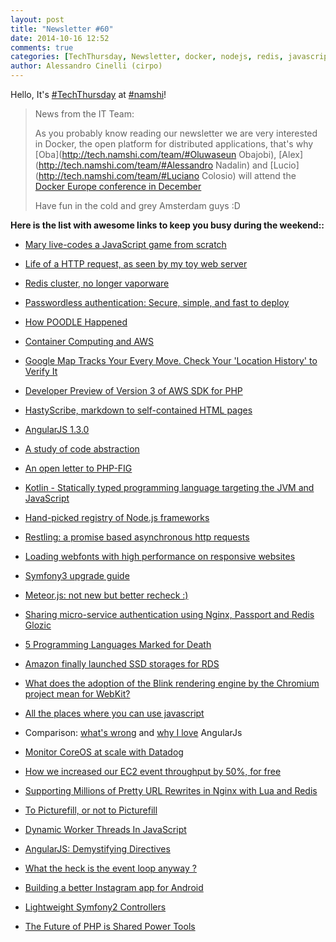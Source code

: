 ```yaml
---
layout: post
title: "Newsletter #60"
date: 2014-10-16 12:52
comments: true
categories: [TechThursday, Newsletter, docker, nodejs, redis, javascript, symfony, php, http, oss, github, docker, angular, aws, ssl, game]
author: Alessandro Cinelli (cirpo)
---
```


Hello, It's [#TechThursday](/blog/categories/techthursday/) at [#namshi](http://twitter.com/techNamshi)!

> News from the IT Team:
>
> As you probably know reading our newsletter we are very interested in Docker, the open platform for distributed applications, that's why
> [Oba](http://tech.namshi.com/team/#Oluwaseun Obajobi), [Alex](http://tech.namshi.com/team/#Alessandro Nadalin) and [Lucio](http://tech.namshi.com/team/#Luciano Colosio) will attend
> the [Docker Europe conference in December](http://europe.dockercon.com/)
>
> Have fun in the cold and grey Amsterdam guys :D 

**Here is the list with awesome links to keep you busy during the weekend::** 

* [Mary live-codes a JavaScript game from scratch ](http://vimeo.com/105955605)

* [Life of a HTTP request, as seen by my toy web server](http://tia.mat.br/blog/html/2014/10/06/life_of_a_http_request.html)

* [Redis cluster, no longer vaporware](http://antirez.com/news/79)

* [Passwordless authentication: Secure, simple, and fast to deploy](http://buff.ly/1sKB2ns)

* [How POODLE Happened](http://buff.ly/1rukgDK)

* [Container Computing and AWS](http://buff.ly/1sy0Cwc)

* [Google Map Tracks Your Every Move. Check Your 'Location History' to Verify It](http://buff.ly/1xR9RYG)

* [Developer Preview of Version 3 of AWS SDK for PHP](http://buff.ly/1sJTgXC)

* [HastyScribe, markdown to self-contained HTML pages](http://buff.ly/1sebUnL)

* [AngularJS 1.3.0](http://buff.ly/1sEg4b4)
<!-- more -->

* [A study of code abstraction](http://dendory.net/screenshots/abstraction_of_code.pdf)

* [An open letter to PHP-FIG](http://blog.ircmaxell.com/2014/10/an-open-letter-to-php-fig.html)

* [Kotlin - Statically typed programming language targeting the JVM and JavaScript](http://kotlinlang.org/)

* [Hand-picked registry of Node.js frameworks](http://nodeframework.com/)

* [Restling: a promise based asynchronous http requests](https://www.npmjs.org/package/restling)

* [Loading webfonts with high performance on responsive websites](http://buff.ly/1nj1bcv)

* [Symfony3 upgrade guide](http://buff.ly/1xGLtJe)

* [Meteor.js: not new but better recheck :)](http://buff.ly/1nhqhbV)

* [Sharing micro-service authentication using Nginx, Passport and Redis Glozic](http://buff.ly/1qG1b1s)

* [5 Programming Languages Marked for Death](http://buff.ly/1vZdoon)

* [Amazon finally launched SSD storages for RDS](http://buff.ly/1sy17Xj)

* [What does the adoption of the Blink rendering engine by the Chromium project mean for WebKit?](http://buff.ly/1yYI10P)

* [All the places where you can use javascript](http://www.sitepoint.com/javascript-beyond-web-2014/)

* Comparison: [what's wrong](https://medium.com/este-js-framework/whats-wrong-with-angular-js-97b0a787f903) and [why I love](http://www.sitepoint.com/love-angularjs/) AngularJs

* [Monitor CoreOS at scale with Datadog](https://www.datadoghq.com/2014/08/monitor-coreos-scale-datadog/)

* [How we increased our EC2 event throughput by 50%, for free](http://swrveengineering.wordpress.com/2014/10/14/how-we-increased-our-ec2-event-throughput-by-50-for-free/)

* [Supporting Millions of Pretty URL Rewrites in Nginx with Lua and Redis](http://www.agileweboperations.com/supporting-millions-of-pretty-url-rewrites-in-nginx-with-lua-and-redis)

* [To Picturefill, or not to Picturefill](http://www.filamentgroup.com/lab/to-picturefill.html)

* [Dynamic Worker Threads In JavaScript](http://www.benlesh.com/2014/09/dynamic-worker-threads-in-javascript.html)

* [AngularJS: Demystifying Directives](http://www.toptal.com/angular-js/angular-js-demystifying-directives)

* [What the heck is the event loop anyway ?](https://www.youtube.com/watch?v=8aGhZQkoFbQ)

* [Building a better Instagram app for Android](http://instagram-engineering.tumblr.com/post/97740520316/betterandroid)

* [Lightweight Symfony2 Controllers](http://www.whitewashing.de/2014/10/14/lightweight_symfony2_controllers.html)

* [The Future of PHP is Shared Power Tools](https://www.acquia.com/blog/future-php-shared-power-tools)
 

